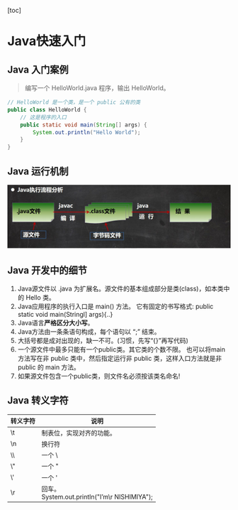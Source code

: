[toc]

# Java快速入门

## Java 入门案例

> 编写一个 HelloWorld.java 程序，输出 HelloWorld。

```java
// HelloWorld 是一个类，是一个 public 公有的类
public class HelloWorld {
    // 这是程序的入口
	public static void main(String[] args) {
		System.out.println("Hello World");
	}
}
```

## Java 运行机制

<img src="..\img\java2.png" alt="java2" style="zoom: 67%;" />

## Java 开发中的细节

1. Java源文件以 .java 为扩展名。源文件的基本组成部分是类(class)，如本类中的 Hello 类。
2. Java应用程序的执行入口是 main() 方法。
    它有固定的书写格式:
        public static void main(Stringl] args){..}
3. Java语言**严格区分大小写**。
4. Java方法由一条条语句构成，每个语句以 “;” 结束。
5. 大括号都是成对出现的，缺一不可。(习惯，先写“{}”再写代码)
6. 一个源文件中最多只能有一个public类。其它类的个数不限。
    也可以将main方法写在非 public 类中，然后指定运行非 public 类，这样入口方法就是非 public 的 main 方法。
7. 如果源文件包含一个public类，则文件名必须按该类名命名! 

## Java 转义字符

| 转义字符 | 说明                                               |
| -------- | -------------------------------------------------- |
| \t       | 制表位，实现对齐的功能。                           |
| \n       | 换行符                                             |
| \\\      | 一个 \\                                            |
| \\"      | 一个 "                                             |
| \\'      | 一个 '                                             |
| \r       | 回车。<br />System.out.println("I’m\r NISHIMIYA"); |


